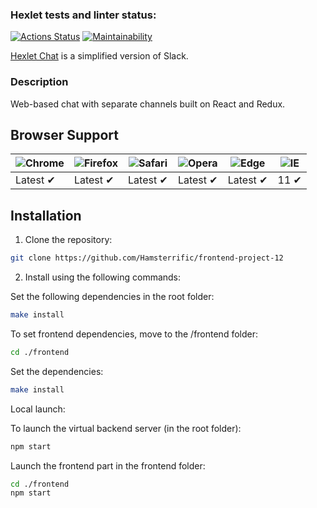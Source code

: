 ### Hexlet tests and linter status:
[![Actions Status](https://github.com/Hamsterrific/frontend-project-12/workflows/hexlet-check/badge.svg)](https://github.com/Hamsterrific/frontend-project-12/actions)
[![Maintainability](https://api.codeclimate.com/v1/badges/d889e32ba77d9e99b9d6/maintainability)](https://codeclimate.com/github/Hamsterrific/frontend-project-12/maintainability)

[Hexlet Chat](https://frontend-project-12-production-437e.up.railway.app//) is a simplified version of Slack.

### Description
Web-based chat with separate channels built on React and Redux.

## Browser Support
![Chrome](https://raw.githubusercontent.com/alrra/browser-logos/main/src/chrome/chrome_48x48.png) | ![Firefox](https://raw.githubusercontent.com/alrra/browser-logos/main/src/firefox/firefox_48x48.png) | ![Safari](https://raw.githubusercontent.com/alrra/browser-logos/main/src/safari/safari_48x48.png) | ![Opera](https://raw.githubusercontent.com/alrra/browser-logos/main/src/opera/opera_48x48.png) | ![Edge](https://raw.githubusercontent.com/alrra/browser-logos/main/src/edge/edge_48x48.png) | ![IE](https://raw.githubusercontent.com/alrra/browser-logos/master/src/archive/internet-explorer_9-11/internet-explorer_9-11_48x48.png) |
--- | --- | --- | --- | --- | --- |
Latest ✔ | Latest ✔ | Latest ✔ | Latest ✔ | Latest ✔ | 11 ✔ |

## Installation
1. Clone the repository:
```sh 
git clone https://github.com/Hamsterrific/frontend-project-12
```

2. Install using the following commands:

Set the following dependencies in the root folder:

```sh
make install
```

To set frontend dependencies, move to the /frontend folder:

```sh
cd ./frontend
```

Set the dependencies:

```sh
make install
```

Local launch:

To launch the virtual backend server (in the root folder):

```sh
npm start
```

Launch the frontend part in the frontend folder:

```sh
cd ./frontend
npm start
```